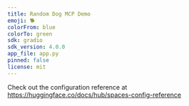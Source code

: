 ```yaml
---
title: Random Dog MCP Demo
emoji: 🐕
colorFrom: blue
colorTo: green
sdk: gradio
sdk_version: 4.0.0
app_file: app.py
pinned: false
license: mit
---
```


Check out the configuration reference at https://huggingface.co/docs/hub/spaces-config-reference
